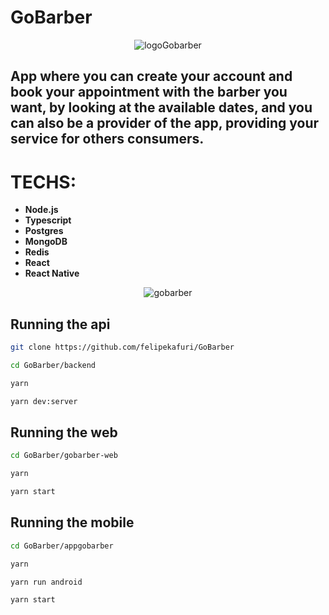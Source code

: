 # GoBarber

<div align="center">
  
  ![logoGobarber](https://user-images.githubusercontent.com/45128599/92819885-a9107880-f39f-11ea-8c35-2cdf0416c7fe.png)
</div>

## App where you can create your account and book your appointment with the barber you want, by looking at the available dates, and you can also be a provider of the app, providing your service for others consumers.


# TECHS:
- **Node.js**
- **Typescript**
- **Postgres**
- **MongoDB**
- **Redis**
- **React**
- **React Native**

<div align="center">
  
![gobarber](https://user-images.githubusercontent.com/45128599/92819784-9007c780-f39f-11ea-9f29-f68c03903006.png)
</div>


## Running the api

```bash
git clone https://github.com/felipekafuri/GoBarber
```
```bash
cd GoBarber/backend
```

```bash
yarn
```

```bash
yarn dev:server
```


## Running the web
```bash
cd GoBarber/gobarber-web
```

```bash
yarn
```

```bash
yarn start
```


## Running the mobile
```bash
cd GoBarber/appgobarber
```

```bash
yarn
```

```bash
yarn run android
```

```bash
yarn start
```

